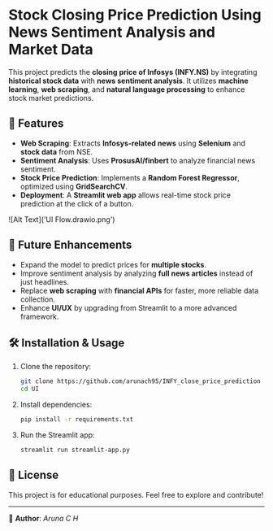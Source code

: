 # Stock Closing Price Prediction Using News Sentiment Analysis and Market Data

This project predicts the **closing price of Infosys (INFY.NS)** by integrating **historical stock data** with **news sentiment analysis**. It utilizes **machine learning**, **web scraping**, and **natural language processing** to enhance stock market predictions.

## 📌 Features

- **Web Scraping**: Extracts **Infosys-related news** using **Selenium** and **stock data** from NSE.
- **Sentiment Analysis**: Uses **ProsusAI/finbert** to analyze financial news sentiment.
- **Stock Price Prediction**: Implements a **Random Forest Regressor**, optimized using **GridSearchCV**.
- **Deployment**: A **Streamlit web app** allows real-time stock price prediction at the click of a button.

![Alt Text]('UI Flow.drawio.png')

## 🚀 Future Enhancements

- Expand the model to predict prices for **multiple stocks**.
- Improve sentiment analysis by analyzing **full news articles** instead of just headlines.
- Replace **web scraping** with **financial APIs** for faster, more reliable data collection.
- Enhance **UI/UX** by upgrading from Streamlit to a more advanced framework.

## 🛠️ Installation & Usage

1. Clone the repository:
   ```bash
   git clone https://github.com/arunach95/INFY_close_price_prediction
   cd UI
   ```
2. Install dependencies:
   ```bash
   pip install -r requirements.txt
   ```
3. Run the Streamlit app:
   ```bash
   streamlit run streamlit-app.py
   ```

## 📜 License

This project is for educational purposes. Feel free to explore and contribute!

---

🔗 **Author**: *Aruna C H* 
